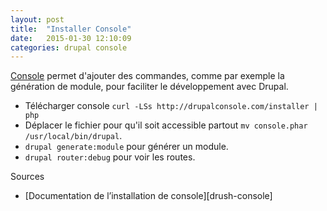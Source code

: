 ```yaml
---
layout: post
title:  "Installer Console"
date:   2015-01-30 12:10:09
categories: drupal console
---
```


[Console][drupal-console] permet d'ajouter des commandes, comme par exemple la génération de module, pour faciliter le développement avec Drupal.

* Télécharger console `curl -LSs http://drupalconsole.com/installer | php`
* Déplacer le fichier pour qu'il soit accessible partout `mv console.phar /usr/local/bin/drupal`.
* `drupal generate:module` pour générer un module.
* `drupal router:debug` pour voir les routes.

Sources

* [Documentation de l’installation de console][drush-console]

[drush-install]: http://docs.drush.org/en/master/install/
[composer-install]: https://getcomposer.org/doc/00-intro.md#system-requirements
[drupal-console]: https://www.drupal.org/project/console